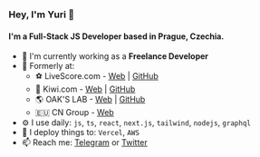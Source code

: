 ### Hey, I'm Yuri 👻

#### I'm a Full-Stack JS Developer based in Prague, Czechia.

- 💪 I'm currently working as a **Freelance Developer**
- 🏢 Formerly at: 
  - ⚽️ LiveScore.com - [Web](https://livescore.com/) | [GitHub](https://github.com/minelytix)
  - 🛫 Kiwi.com - [Web](https://kiwi.com/) | [GitHub](https://github.com/kiwicom)
  - 🌎 OAK'S LAB - [Web](https://www.oakslab.com/) | [GitHub](https://github.com/oakslab)
  - 🇪🇺 CN Group - [Web](https://www.cngroup.dk/)
- ⚙️ I use daily: `js`, `ts`, `react`, `next.js`, `tailwind`, `nodejs`, `graphql`
- 🎢 I deploy things to: `Vercel`, `AWS`
- 📫 Reach me: [Telegram](https://t.me/yyakovlev) or [Twitter](https://twitter.com/yakovlevyuri)
